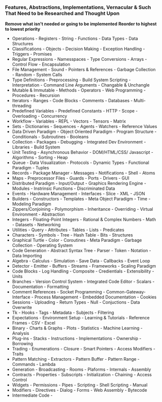 ### Features, Abstractions, Implementations, Vernacular & Such That Need to be Researched and Thought Upon
**Remove what isn't needed or going to be implemented**
**Reorder to highest to lowest priority**

 - Operations                 - Registers                  - String                     - Functions                  - Data Types                 - Data Structures                    
 - Classifications            - Objects                    - Decision Making            - Exception Handling         - Triggers                   - Promises
 - Regular Expressions        - Namesspaces                - Type Conversions           - Arrays                     - Control Flow               - Encapsulation
 - File Management            - Sound                      - Pointers & References      - Garbage Collection         - Random                     - System Calls
 - Type Definitions           - Preprocessing              - Build System Scripting     - Interpretation             - Command Line Arguments     - Changable & Unchangle
 - Mutable & Immutable        - Methods                    - Operators                  - Web Programming            - Procedures                 - Recursion
 - Iterators                  - Ranges                     - Code Blocks                - Comments                   - Databases                  - Multi-threading
 - Predefined Variables       - Predefined Constants       - HTTP                       - Scope                      - Overloading                - Concurrency
 - Workflow                   - Variables                  - REPL                       - Vectors                    - Tensors                    - Matrix
 - Sets                       - Dictionaries               - Sequences                  - Agents                     - Watchers                   - Reference Values
 - Data Driven Paradigm       - Object Oriented Paradigm   - Program Structure          - Conditionals               - Subroutines                - Booleans
 - Collection                 - Packages                   - Debugging                  - Integrated Dev Environment - Libraries                  - Build System
 - Unit Testing               - Asynchronous Behavior      - DOM/HTML/CSS/ Javascript   - Algorithms                 - Sorting                    - Heap
 - Queue                      - Data Visualization         - Protocols                  - Dynamic Types              - Functional Paradigm        - Tuples
 - Records                    - Package Manager            - Messages                   - Notifications              - Shell                      - Atoms
 - Maps                       - Preprocessor Files         - Guards                     - Ports                      - Drivers                    - GUI
 - Distributed Paradigm       - Input/Output               - Graphics Rendering Engine  - Modules                    - Instrinsic Functions       - Discriminated Data
 - Events                     - Hardware Management        - Interfaces                 - Slice                      - XML                        - JSON
 - Builders                   - Constructors               - Templates                  - Meta Object Paradigm       - Time                       - Modeling Paradigm
 - Zippers/Conjoining         - Polymorphism               - Inheritance                - Overriding                 - Virtual Environment        - Abstraction
 - Integers                   - Floating-Point Integers    - Rational & Complex Numbers - Math                       - Datasets                   - Networking
 - Utilities                  - Query                      - Attributes                 - Tables                     - Lists                      - Predicates
 - Characters                 - Symbols                    - Tree                       - Hash Table                 - Bits                       - Structures
 - Graphical Turtle           - Color                      - Coroutines                 - Meta Paradigm              - Garbage Collection         - Operating System
 - Code Generation            - Abstract Syntax Tree       - Parser                     - Token                      - Notation                   - Data Importing
 - Algebra                    - Calculus                   - Simulation                 - Save Data                  - Callbacks                  - Event Loop
 - Detector                   - Emitter                    - Buffers                    - Streams                    - Frameworks                 - Scaling Paradigm
 - Code Blocks                - Log Handling               - Composite                  - Credientials               - Extensibility              - Units
 - Branches                   - Version Control System     - Integrated Code Editor     - Scalars                    - Documentation              - Formatting
 - Comment References         - Socket Programming         - Common-Gateway-Interface   - Process Management         - Embedded Documentation     - Cookies
 - Sessions                   - Uploading                  - Return Types               - Null                       - Conjuctions                - Data Overwrite
 - Tk                         - Hooks                      - Tags                       - Metadata                   - Subjects                   - Filtering
 - Expectations               - Environment Setup          - Learning & Tutorials       - Reference Frames           - CSV                        - Excel
 - Binary                     - Charts & Graphs            - Plots                      - Statistics                 - Machine Learning           - Analysis
 - Plug-ins                   - Stacks                     - Instructions               - Implementations            - Ownership                  - Borrowing
 - Trading                    - Enumerations               - Closure                    - Smart Pointers             - Access Modifiers           - Traits
 - Pattern Matching           - Extractors                 - Pattern Buffer             - Pattern Range              - Commands                   - Lambda
 - Generation                 - Broadcasting               - Rooms                      - Plaforms                   - Internals                  - Assembly
 - Contracts                  - Properties                 - Subscripts                 - Initialization             - Chaining                   - Access Control
 - Widgets                    - Permissions                - Pipes                      - Scripting                  - Shell Scripting            - Manual
 - Modifiers                  - Directives                 - Dialog                     - Forms                      - Web Assembly               - Bytecode
 - Intermediate Code          - 